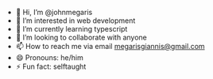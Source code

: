 - 👋 Hi, I’m @johnmegaris
- 👀 I’m interested in web development
- 🌱 I’m currently learning typescript
- 💞️ I’m looking to collaborate with anyone
- 📫 How to reach me via email megarisgiannis@gmail.com
- 😄 Pronouns: he/him
- ⚡ Fun fact: selftaught

<!---
johnmegaris/johnmegaris is a ✨ special ✨ repository because its `README.md` (this file) appears on your GitHub profile.
You can click the Preview link to take a look at your changes.
--->

